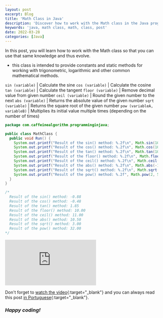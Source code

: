 ```yaml
---
layout: post
excerpt: Blog
title: 'Math Class in Java'
description: 'Discover how to work with the Math class in the Java programming language. Get answers to your questions with the theory and examples presented.'
keywords: 'java, math class, math, class, post'
date: 2022-03-28
categories: [Java]
---
```


In this post, you will learn how to work with the Math class so that you can use that same knowledge and thus evolve.

- this class is intended to provide constants and static methods for working with trigonometric, logarithmic and other common mathematical methods.

`sin (variable)` | Calculate the sine
`cos (variable)` | Calculate the cosine
`tan (variable)` | Calculate the tangent
`floor (variable)` | Remove decimal value from given number
`ceil (variable)` | Round the given number to the next
`abs (variable)` | Returns the absolute value of the given number
`sqrt (variable)` | Returns the square root of the given number
`pow (variableA, variableB)` | Multiplies its initial value multiple times (depending on the number of times)

```java
package com.caffeinealgorithm.programminginjava;

public class MathClass {
  public void Run() {
    System.out.printf("Result of the sin() method: %.2f\n", Math.sin(10.5));
    System.out.printf("Result of the cos() method: %.2f\n", Math.cos(10.5));
    System.out.printf("Result of the tan() method: %.2f\n", Math.tan(10.5));
    System.out.printf("Result of the floor() method: %.2f\n", Math.floor(10.5));
    System.out.printf("Result of the ceil() method: %.2f\n", Math.ceil(10.5));
    System.out.printf("Result of the abs() method: %.2f\n", Math.abs(-10.5));
    System.out.printf("Result of the sqrt() method: %.2f\n", Math.sqrt(9));
    System.out.printf("Result of the pow() method: %.2f", Math.pow(2, 5));
  }
}

/*
  Result of the sin() method: -0.88
  Result of the cos() method: -0.48
  Result of the tan() method: 1.85
  Result of the floor() method: 10.00
  Result of the ceil() method: 11.00
  Result of the abs() method: 10.50
  Result of the sqrt() method: 3.00
  Result of the pow() method: 32.00
*/
```

<div class="video-container">
  <iframe src="https://www.youtube.com/embed/cpzjF8rXdI0" frameborder="0" allowfullscreen></iframe>
</div>

Don't forget to [watch the video](https://youtu.be/cpzjF8rXdI0){:target="\_blank"} and you can always read this post [in Portuguese](https://caffeinealgorithm.com/blog/classe-math-em-java/){:target="\_blank"}.

### _Happy coding!_
